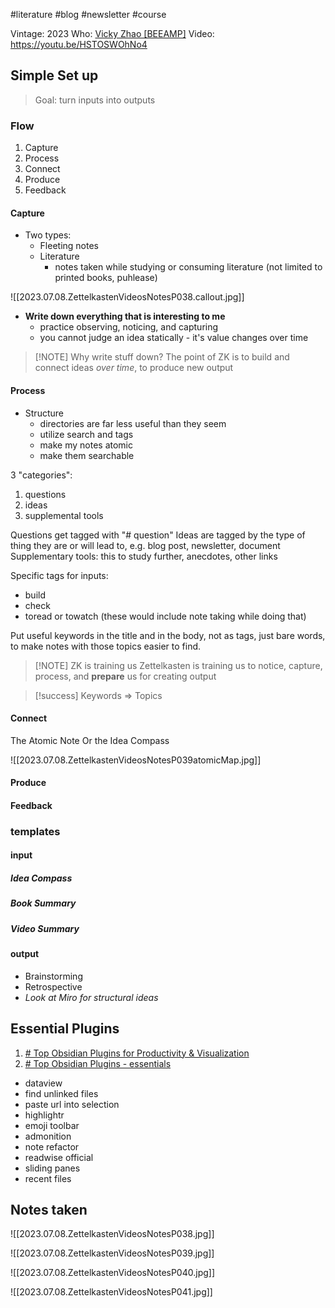 #literature #blog #newsletter #course 


Vintage: 2023
Who: [  Vicky Zhao [BEEAMP]](https://www.youtube.com/@VickyZhaoBEEAMP)
Video: https://youtu.be/HSTOSWOhNo4

## Simple Set up

> Goal: turn inputs into outputs

### Flow
1. Capture
2. Process
3. Connect
4. Produce
5. Feedback

#### Capture
- Two types:
	- Fleeting notes
	- Literature
		- notes taken while studying or consuming literature (not limited to printed books, puhlease)

![[2023.07.08.ZettelkastenVideosNotesP038.callout.jpg]]

- **Write down everything that is interesting to me**
	- practice observing, noticing, and capturing
	- you cannot judge an idea statically - it's value changes over time


> [!NOTE] Why write stuff down?
> The point of ZK is to build and connect ideas *over time*, to produce new output



#### Process
- Structure
	- directories are far less useful than they seem
	- utilize search and tags
	- make my notes atomic
	- make them searchable

3 "categories":
1. questions
2. ideas
3. supplemental tools

Questions get tagged with "# question"
Ideas are tagged by the type of thing they are or will lead to, e.g. blog post, newsletter, document
Supplementary tools: this to study further, anecdotes, other links

Specific tags for inputs:
- build
- check
- toread or towatch (these would include note taking while doing that)

Put useful keywords in the title and in the body, not as tags, just bare words, to make notes with those topics easier to find.


> [!NOTE] ZK is training us
> Zettelkasten is training us to notice, capture, process, and **prepare** us for creating output


> [!success] Keywords ⇒ Topics
> 


#### Connect

The Atomic Note
Or the Idea Compass

![[2023.07.08.ZettelkastenVideosNotesP039atomicMap.jpg]]

#### Produce

#### Feedback



### templates
#### input
##### Idea Compass
##### Book Summary
##### Video Summary

#### output
- Brainstorming
- Retrospective
- *Look at Miro for structural ideas*


## Essential Plugins
1. [# Top Obsidian Plugins for Productivity & Visualization](https://youtu.be/etDWfg1Zsw8)
2. [# Top Obsidian Plugins - essentials](https://www.youtube.com/watch?v=VmihnUARbks])

- dataview
- find unlinked files
- paste url into selection
- highlightr
- emoji toolbar
- admonition
- note refactor
- readwise official
- sliding panes
- recent files


## Notes taken

![[2023.07.08.ZettelkastenVideosNotesP038.jpg]]

![[2023.07.08.ZettelkastenVideosNotesP039.jpg]]

![[2023.07.08.ZettelkastenVideosNotesP040.jpg]]

![[2023.07.08.ZettelkastenVideosNotesP041.jpg]]